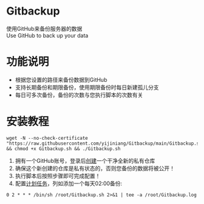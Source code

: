 # Gitbackup 
使用GitHub来备份服务器的数据  
Use GitHub to back up your data
# 功能说明

- 根据您设置的路径来备份数据到GitHub
- 支持长期备份和期限备份，使用期限备份时每日新建孤儿分支
- 每日可多次备份，备份的次数与您执行脚本的次数有关

# 安装教程
```
wget -N --no-check-certificate "https://raw.githubusercontent.com/yijiniang/Gitbackup/main/Gitbackup.sh" && chmod +x Gitbackup.sh && ./Gitbackup.sh
```
1. 拥有一个GitHub账号，登录后<a href="https://github.com/new" target="_blank">创建</a>一个干净全新的私有仓库
2. 确保这个新创建的仓库是私有状态的，否则您备份的数据将被公开！
3. 执行脚本后按照步骤即可完成配置！
4. 配置<a href="https://www.runoob.com/w3cnote/linux-crontab-tasks.html" target="_blank">计划任务</a>，列如添加一个每天02:00备份:
```
0 2 * * * /bin/sh /root/Gitbackup.sh 2>&1 | tee -a /root/Gitbackup.log
```
